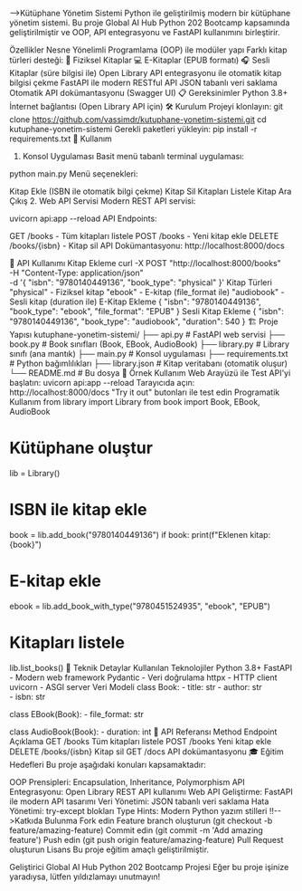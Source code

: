 
-->Kütüphane Yönetim Sistemi
Python ile geliştirilmiş modern bir kütüphane yönetim sistemi. Bu proje Global AI Hub Python 202 Bootcamp kapsamında geliştirilmiştir ve OOP, API entegrasyonu ve FastAPI kullanımını birleştirir.

Özellikler
Nesne Yönelimli Programlama (OOP) ile modüler yapı
Farklı kitap türleri desteği:
📖 Fiziksel Kitaplar
💻 E-Kitaplar (EPUB formatı)
🎧 Sesli Kitaplar (süre bilgisi ile)
Open Library API entegrasyonu ile otomatik kitap bilgisi çekme
FastAPI ile modern RESTful API
JSON tabanlı veri saklama
Otomatik API dokümantasyonu (Swagger UI)
📋 Gereksinimler
Python 3.8+
İnternet bağlantısı (Open Library API için)
🛠️ Kurulum
Projeyi klonlayın:
git clone https://github.com/vassimdr/kutuphane-yonetim-sistemi.git
cd kutuphane-yonetim-sistemi
Gerekli paketleri yükleyin:
pip install -r requirements.txt
🎯 Kullanım
1. Konsol Uygulaması
Basit menü tabanlı terminal uygulaması:

python main.py
Menü seçenekleri:

Kitap Ekle (ISBN ile otomatik bilgi çekme)
Kitap Sil
Kitapları Listele
Kitap Ara
Çıkış
2. Web API Servisi
Modern REST API servisi:

uvicorn api:app --reload
API Endpoints:

GET /books - Tüm kitapları listele
POST /books - Yeni kitap ekle
DELETE /books/{isbn} - Kitap sil
API Dokümantasyonu: http://localhost:8000/docs

🔗 API Kullanımı
Kitap Ekleme
curl -X POST "http://localhost:8000/books" \
     -H "Content-Type: application/json" \
     -d '{
       "isbn": "9780140449136",
       "book_type": "physical"
     }'
Kitap Türleri
"physical" - Fiziksel kitap
"ebook" - E-kitap (file_format ile)
"audiobook" - Sesli kitap (duration ile)
E-Kitap Ekleme
{
  "isbn": "9780140449136",
  "book_type": "ebook",
  "file_format": "EPUB"
}
Sesli Kitap Ekleme
{
  "isbn": "9780140449136",
  "book_type": "audiobook",
  "duration": 540
}
🏗️ Proje Yapısı
kutuphane-yonetim-sistemi/
├── api.py              # FastAPI web servisi
├── book.py             # Book sınıfları (Book, EBook, AudioBook)
├── library.py          # Library sınıfı (ana mantık)
├── main.py             # Konsol uygulaması
├── requirements.txt    # Python bağımlılıkları
├── library.json        # Kitap veritabanı (otomatik oluşur)
└── README.md          # Bu dosya
🧪 Örnek Kullanım
Web Arayüzü ile Test
API'yi başlatın: uvicorn api:app --reload
Tarayıcıda açın: http://localhost:8000/docs
"Try it out" butonları ile test edin
Programatik Kullanım
from library import Library
from book import Book, EBook, AudioBook

# Kütüphane oluştur
lib = Library()

# ISBN ile kitap ekle
book = lib.add_book("9780140449136")
if book:
    print(f"Eklenen kitap: {book}")

# E-kitap ekle
ebook = lib.add_book_with_type("9780451524935", "ebook", "EPUB")

# Kitapları listele
lib.list_books()
🔧 Teknik Detaylar
Kullanılan Teknolojiler
Python 3.8+
FastAPI - Modern web framework
Pydantic - Veri doğrulama
httpx - HTTP client
uvicorn - ASGI server
Veri Modeli
class Book:
    - title: str
    - author: str  
    - isbn: str

class EBook(Book):
    - file_format: str

class AudioBook(Book):
    - duration: int
📝 API Referansı
Method	Endpoint	Açıklama
GET	/books	Tüm kitapları listele
POST	/books	Yeni kitap ekle
DELETE	/books/{isbn}	Kitap sil
GET	/docs	API dokümantasyonu
🎓 Eğitim Hedefleri
Bu proje aşağıdaki konuları kapsamaktadır:

OOP Prensipleri: Encapsulation, Inheritance, Polymorphism
API Entegrasyonu: Open Library REST API kullanımı
Web API Geliştirme: FastAPI ile modern API tasarımı
Veri Yönetimi: JSON tabanlı veri saklama
Hata Yönetimi: try-except blokları
Type Hints: Modern Python yazım stilleri
!!-->Katkıda Bulunma
Fork edin
Feature branch oluşturun (git checkout -b feature/amazing-feature)
Commit edin (git commit -m 'Add amazing feature')
Push edin (git push origin feature/amazing-feature)
Pull Request oluşturun
Lisans
Bu proje eğitim amaçlı geliştirilmiştir.

Geliştirici
Global AI Hub Python 202 Bootcamp Projesi
Eğer bu proje işinize yaradıysa, lütfen yıldızlamayı unutmayın!
